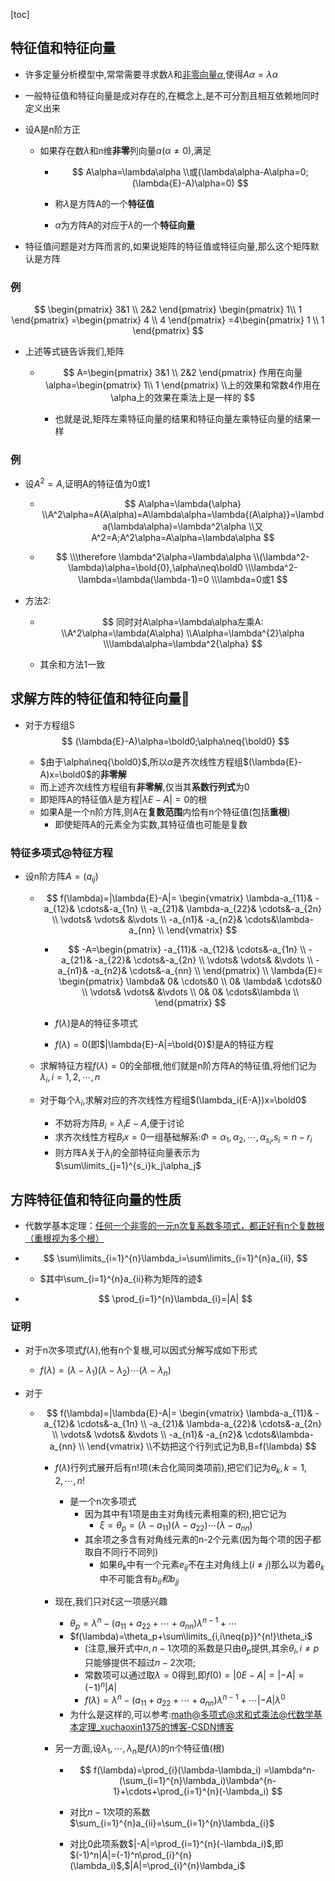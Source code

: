 [toc]

## 特征值和特征向量

- 许多定量分析模型中,常常需要寻求数$\lambda$和<u>非零向量$\alpha$</u>,使得$A\alpha=\lambda\alpha$

- 一般特征值和特征向量是成对存在的,在概念上,是不可分割且相互依赖地同时定义出来

- 设A是n阶方正

  - 如果存在数$\lambda$和n维**非零**列向量$\alpha(\alpha\neq{0})$,满足

    - $$
      A\alpha=\lambda\alpha
      \\或(\lambda\alpha-A\alpha=0;(\lambda{E}-A)\alpha=0)
      $$
      
    - 称$\lambda$是方阵A的一个**特征值**
    
    - $\alpha$为方阵A的对应于$\lambda$的一个**特征向量**

- 特征值问题是对方阵而言的,如果说矩阵的特征值或特征向量,那么这个矩阵默认是方阵

### 例

$$
\begin{pmatrix}
  3&1 \\
  2&2
\end{pmatrix}
\begin{pmatrix}
 1\\
1
\end{pmatrix}
=\begin{pmatrix}
4 \\
4
\end{pmatrix}
=4\begin{pmatrix}
1 \\
1
\end{pmatrix}
$$

- 上述等式链告诉我们,矩阵

  - $$
    A=\begin{pmatrix}
      3&1 \\
      2&2
    \end{pmatrix}
    作用在向量\alpha=\begin{pmatrix}
     1\\
    1
    \end{pmatrix}
    \\上的效果和常数4作用在\alpha上的效果在乘法上是一样的
    $$

    - 也就是说,矩阵左乘特征向量的结果和特征向量左乘特征向量的结果一样
    
    

### 例

- 设$A^2=A$,证明A的特征值为0或1

  - $$
    A\alpha=\lambda{\alpha}
    \\A^2\alpha=A(A\alpha)=A\lambda\alpha=\lambda{(A\alpha)}=\lambda(\lambda\alpha)=\lambda^2\alpha
    \\又A^2=A;A^2\alpha=A\alpha=\lambda\alpha
    $$

  - $$
    \\\therefore
    \lambda^2\alpha=\lambda\alpha
    \\(\lambda^2-\lambda)\alpha=\bold{0},\alpha\neq\bold0
    \\\lambda^2-\lambda=\lambda(\lambda-1)=0
    \\\lambda=0或1
    $$

- 方法2:

  - $$
    同时对A\alpha=\lambda\alpha左乘A:
    \\A^2\alpha=\lambda(A\alpha)
    \\A\alpha=\lambda^{2}\alpha
    \\\lambda\alpha=\lambda^2{\alpha}
    $$

  - 其余和方法1一致




## 求解方阵的特征值和特征向量🎈

- 对于方程组S
  $$
  (\lambda{E}-A)\alpha=\bold0;\alpha\neq{\bold0}
  $$

  - $由于\alpha\neq{\bold0}$,所以$\alpha$是齐次线性方程组$(\lambda{E}-A)x=\bold0$的**非零解**
  - 而上述齐次线性方程组有**非零解**,仅当其**系数行列式**为0
  - 即矩阵A的特征值$\lambda$是方程$|\lambda{E}-A|=0$的根
  - 如果A是一个n阶方阵,则A在**复数范围**内恰有n个特征值(包括**重根**)
    - 即使矩阵A的元素全为实数,其特征值也可能是复数

### 特征多项式@特征方程

- 设n阶方阵$A=(a_{ij})$

  - $$
    f(\lambda)=|\lambda{E}-A|=
    \begin{vmatrix}
      \lambda-a_{11}&  -a_{12}&  \cdots&-a_{1n} \\
      -a_{21}&  \lambda-a_{22}&  \cdots&-a_{2n} \\
      \vdots&  \vdots&  &\vdots \\
      -a_{n1}&  -a_{n2}&  \cdots&\lambda-a_{nn} \\
    \end{vmatrix}
    $$

    - $$
      -A=\begin{pmatrix}
       -a_{11}&  -a_{12}&  \cdots&-a_{1n} \\
        -a_{21}&  -a_{22}&  \cdots&-a_{2n} \\
        \vdots&  \vdots&  &\vdots \\
        -a_{n1}&  -a_{n2}&  \cdots&-a_{nn} \\
      \end{pmatrix}
      \\
      \lambda{E}=
      \begin{pmatrix}
       \lambda&  0&  \cdots&0 \\
        0&  \lambda&  \cdots&0 \\
        \vdots&  \vdots&  &\vdots \\
        0&  0&  \cdots&\lambda \\
      \end{pmatrix}
      $$

    - $f(\lambda)$是A的特征多项式

    - $f(\lambda)=0$(即$|\lambda{E}-A|=\bold{0}$)是A的特征方程

  - 求解特征方程$f(\lambda)=0$的全部根,他们就是n阶方阵A的特征值,将他们记为$\lambda_i,i=1,2,\cdots,n$

  - 对于每个$\lambda_i$,求解对应的齐次线性方程组$(\lambda_i{E-A})x=\bold0$

    - 不妨将方阵$B_i=\lambda_{i}E-A$,便于讨论
    - 求齐次线性方程$B_ix=0$一组基础解系:$\Phi=\alpha_1,\alpha_2,\cdots,\alpha_{s_i}$,$s_i=n-r_i$
    - 则方阵A关于$\lambda_i$的全部特征向量表示为$\sum\limits_{j=1}^{s_i}k_j\alpha_j$

## 方阵特征值和特征向量的性质

- 代数学基本定理：<u>任何一个非零的一元n次复系数多项式，都正好有n个复数根（重根视为多个根）</u>

- $$
  \sum\limits_{i=1}^{n}\lambda_i=\sum\limits_{i=1}^{n}a_{ii},
  $$

  - $其中\sum_{i=1}^{n}a_{ii}称为矩阵的迹$

- $$
  \prod_{i=1}^{n}\lambda_{i}=|A|
  $$

### 证明

- 对于n次多项式$f(\lambda)$,他有n个复根,可以因式分解写成如下形式

  - $f(\lambda)=(\lambda-\lambda_1)(\lambda-\lambda_2)\cdots(\lambda-\lambda_n)$

- 对于

  - $$
    f(\lambda)=|\lambda{E}-A|=
    \begin{vmatrix}
      \lambda-a_{11}&  -a_{12}&  \cdots&-a_{1n} \\
      -a_{21}&  \lambda-a_{22}&  \cdots&-a_{2n} \\
      \vdots&  \vdots&  &\vdots \\
      -a_{n1}&  -a_{n2}&  \cdots&\lambda-a_{nn} \\
    \end{vmatrix}
    \\不妨把这个行列式记为B,B=f(\lambda)
    $$

    - $f(\lambda)$行列式展开后有n!项(未合化简同类项前),把它们记为$\theta_k,k=1,2,\cdots,n!$

      - 是一个n次多项式
        - 因为其中有1项是由主对角线元素相乘的积),把它记为
          - $\xi=\theta_p=(\lambda-a_{11})(\lambda-a_{22})\cdots(\lambda-a_{nn})$
        - 其余项之多含有对角线元素的n-2个元素(因为每个项的因子都取自不同行不同列)
          - 如果$\theta_k$中有一个元素$e_{ij}$不在主对角线上($i\neq{j}$)那么以为着$\theta_{k}$中不可能含有$b_{ii}和b_{jj}$

    - 现在,我们只对$\xi$这一项感兴趣

      - $\theta_p=\lambda^{n}-(a_{11}+a_{22}+\cdots+a_{nn})\lambda^{n-1}+\cdots$
      - $f(\lambda)=\theta_p+\sum\limits_{i,i\neq{p}}^{n!}\theta_i$
        - (注意,展开式中$n,n-1$次项的系数是只由$\theta_p$提供,其余$\theta_i,i\neq{p}$只能够提供不超过$n-2$次项;
        - 常数项可以通过取$\lambda=0$得到,即$f(0)=|0E-A|=|-A|=(-1)^n|A|$
        - $f(\lambda)=\lambda^{n}-(a_{11}+a_{22}+\cdots+a_{nn})\lambda^{n-1}+\cdots|-A|\lambda^{0}$
      - 为什么是这样的,可以参考:[math@多项式@求和式乘法@代数学基本定理_xuchaoxin1375的博客-CSDN博客](https://blog.csdn.net/xuchaoxin1375/article/details/129051823?csdn_share_tail={"type"%3A"blog"%2C"rType"%3A"article"%2C"rId"%3A"129051823"%2C"source"%3A"xuchaoxin1375"})

    - 另一方面,设$\lambda_1,\cdots,\lambda_n$是$f(\lambda)$的n个特征值(根)

      - $$
        f(\lambda)=\prod_{i}(\lambda-\lambda_i)
        =\lambda^n-(\sum_{i=1}^{n}\lambda_i)\lambda^{n-1}+\cdots+\prod_{i=1}^{n}(-\lambda_i)
        $$

      - 对比$n-1$次项的系数$\sum_{i=1}^{n}a_{ii}=\sum_{i=1}^{n}\lambda_{i}$

      - 对比$0$此项系数$|-A|=\prod_{i=1}^{n}(-\lambda_i)$,即$(-1)^n|A|=(-1)^n\prod_{i}^{n}(\lambda_i)$,$|A|=\prod_{i}^{n}\lambda_i$

































